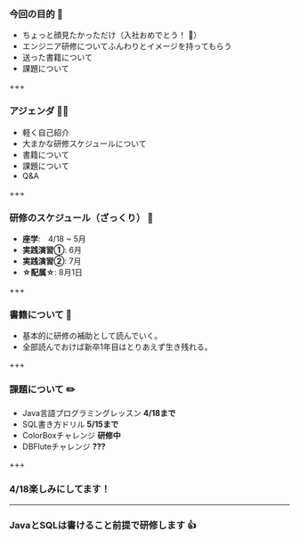### 今回の目的 🎏 

- ちょっと顔見たかっただけ（入社おめでとう！ 🎉）
- エンジニア研修についてふんわりとイメージを持ってもらう
- 送った書籍について
- 課題について

+++

### アジェンダ 👩‍🍳 
- 軽く自己紹介 
- 大まかな研修スケジュールについて
- 書籍について
- 課題について
- Q&A

+++

### 研修のスケジュール（ざっくり） 📆 
- **座学**:　4/18 ~ 5月 
- **実践演習①**: 6月
- **実践演習②**: 7月
- **☆配属☆**: 8月1日

+++

### 書籍について 📖 
- 基本的に研修の補助として読んでいく。
- 全部読んでおけば新卒1年目はとりあえず生き残れる。

+++ 

### 課題について ✏️ 
- Java言語プログラミングレッスン **4/18まで**
- SQL書き方ドリル **5/15まで**
- ColorBoxチャレンジ **研修中**
- DBFluteチャレンジ **???**

+++
### 4/18楽しみにしてます！

--- 
### JavaとSQLは書けること前提で研修します 👍 


